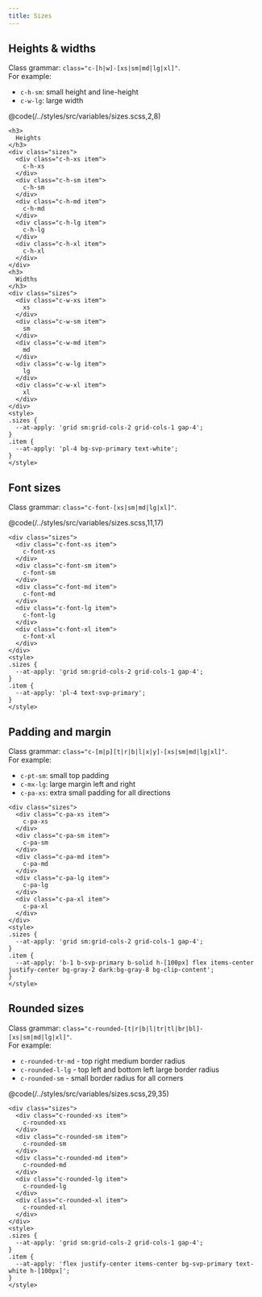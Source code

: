 ```yaml
---
title: Sizes
---
```


## Heights & widths

Class grammar: `class="c-[h|w]-[xs|sm|md|lg|xl]"`.  
For example:
* `c-h-sm`: small height and line-height
* `c-w-lg`: large width

@code(/../styles/src/variables/sizes.scss,2,8)

```svelte live
<h3>
  Heights
</h3>
<div class="sizes">
  <div class="c-h-xs item">
    c-h-xs
  </div>
  <div class="c-h-sm item">
    c-h-sm
  </div>
  <div class="c-h-md item">
    c-h-md
  </div>
  <div class="c-h-lg item">
    c-h-lg
  </div>
  <div class="c-h-xl item">
    c-h-xl
  </div>
</div>
<h3>
  Widths
</h3>
<div class="sizes">
  <div class="c-w-xs item">
    xs
  </div>
  <div class="c-w-sm item">
    sm
  </div>
  <div class="c-w-md item">
    md
  </div>
  <div class="c-w-lg item">
    lg
  </div>
  <div class="c-w-xl item">
    xl
  </div>
</div>
<style>
.sizes {
  --at-apply: 'grid sm:grid-cols-2 grid-cols-1 gap-4';
}
.item {
  --at-apply: 'pl-4 bg-svp-primary text-white';
}
</style>
```

## Font sizes

Class grammar: `class="c-font-[xs|sm|md|lg|xl]"`.  

@code(/../styles/src/variables/sizes.scss,11,17)

```svelte live
<div class="sizes">
  <div class="c-font-xs item">
    c-font-xs
  </div>
  <div class="c-font-sm item">
    c-font-sm
  </div>
  <div class="c-font-md item">
    c-font-md
  </div>
  <div class="c-font-lg item">
    c-font-lg
  </div>
  <div class="c-font-xl item">
    c-font-xl
  </div>
</div>
<style>
.sizes {
  --at-apply: 'grid sm:grid-cols-2 grid-cols-1 gap-4';
}
.item {
  --at-apply: 'pl-4 text-svp-primary';
}
</style>
```

## Padding and margin

Class grammar: `class="c-[m|p][t|r|b|l|x|y]-[xs|sm|md|lg|xl]"`.  
For example:
* `c-pt-sm`: small top padding
* `c-mx-lg`: large margin left and right
* `c-pa-xs`: extra small padding for all directions

```svelte live
<div class="sizes">
  <div class="c-pa-xs item">
    c-pa-xs
  </div>
  <div class="c-pa-sm item">
    c-pa-sm
  </div>
  <div class="c-pa-md item">
    c-pa-md
  </div>
  <div class="c-pa-lg item">
    c-pa-lg
  </div>
  <div class="c-pa-xl item">
    c-pa-xl
  </div>
</div>
<style>
.sizes {
  --at-apply: 'grid sm:grid-cols-2 grid-cols-1 gap-4';
}
.item {
  --at-apply: 'b-1 b-svp-primary b-solid h-[100px] flex items-center justify-center bg-gray-2 dark:bg-gray-8 bg-clip-content';
}
</style>
```

## Rounded sizes

Class grammar: `class="c-rounded-[t|r|b|l|tr|tl|br|bl]-[xs|sm|md|lg|xl]"`.  
For example: 
* `c-rounded-tr-md` - top right medium border radius 
* `c-rounded-l-lg` - top left and bottom left large border radius
* `c-rounded-sm` - small border radius for all corners

@code(/../styles/src/variables/sizes.scss,29,35)

```svelte live
<div class="sizes">
  <div class="c-rounded-xs item">
    c-rounded-xs
  </div>
  <div class="c-rounded-sm item">
    c-rounded-sm
  </div>
  <div class="c-rounded-md item">
    c-rounded-md
  </div>
  <div class="c-rounded-lg item">
    c-rounded-lg
  </div>
  <div class="c-rounded-xl item">
    c-rounded-xl
  </div>
</div>
<style>
.sizes {
  --at-apply: 'grid sm:grid-cols-2 grid-cols-1 gap-4';
}
.item {
  --at-apply: 'flex justify-center items-center bg-svp-primary text-white h-[100px]';
}
</style>
```
